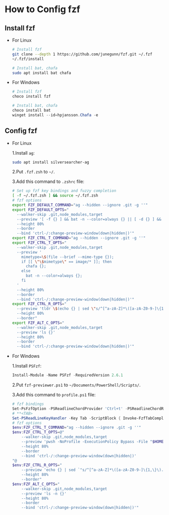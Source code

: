 # How to Config fzf

## Install fzf

* For Linux

    ```bash
    # Install fzf
    git clone --depth 1 https://github.com/junegunn/fzf.git ~/.fzf
    ~/.fzf/install

    # Install bat, chafa
    sudo apt install bat chafa
    ```

* For Windows

    ```powershell
    # Install fzf
    choco install fzf

    # Install bat, chafa
    choco install bat
    winget install --id=hpjansson.Chafa -e
    ```

## Config fzf

* For Linux

    1.Install `ag`:

    ```bash
    sudo apt install silversearcher-ag
    ```

    2.Put `.fzf.zsh` to `~/`.

    3.Add this command to `.zshrc` file:

    ```zsh
    # Set up fzf key bindings and fuzzy completion
    [ -f ~/.fzf.zsh ] && source ~/.fzf.zsh
    # fzf options
    export FZF_DEFAULT_COMMAND="ag --hidden --ignore .git -g ''"
    export FZF_DEFAULT_OPTS="
      --walker-skip .git,node_modules,target
      --preview '[ -f {} ] && bat -n --color=always {} || [ -d {} ] && ls {}'
      --height 80%
      --border
      --bind 'ctrl-/:change-preview-window(down|hidden|)'"
    export FZF_CTRL_T_COMMAND="ag --hidden --ignore .git -g ''"
    export FZF_CTRL_T_OPTS="
      --walker-skip .git,node_modules,target
      --preview '
        mimetype=\$(file --brief --mime-type {});
        if [[ \"\$mimetype\" == image/* ]]; then
          chafa {};
        else
          bat -n --color=always {};
        fi
      '
      --height 80%
      --border
      --bind 'ctrl-/:change-preview-window(down|hidden|)'"
    export FZF_CTRL_R_OPTS="
      --preview 'tldr \$(echo {} | sed \"s/^[^a-zA-Z]*\([a-zA-Z0-9-]\{1,\}\).*/\1/\") | grep -v \"^$\"'
      --height 80%
      --border"
    export FZF_ALT_C_OPTS="
      --walker-skip .git,node_modules,target
      --preview 'ls {}'
      --height 80%
      --border
      --bind 'ctrl-/:change-preview-window(down|hidden|)'"
    ```

* For Windows

    1.Install `PSFzf`:

    ```powershell
    Install-Module -Name PSFzf -RequiredVersion 2.6.1
    ```

    2.Put `fzf-previewer.ps1` to `~/Documents/PowerShell/Scripts/`.

    3.Add this command to `profile.ps1` file:

    ```powershell
    # fzf bindings
    Set-PsFzfOption -PSReadlineChordProvider 'Ctrl+t' -PSReadlineChordReverseHistory 'Ctrl+r' -PSReadlineChordSetLocation 'Alt+c'
    # **<TAB>
    Set-PSReadLineKeyHandler -Key Tab -ScriptBlock { Invoke-FzfTabCompletion }
    # fzf options
    $env:FZF_CTRL_T_COMMAND="ag --hidden --ignore .git -g ''"
    $env:FZF_CTRL_T_OPTS=@"
        --walker-skip .git,node_modules,target
        --preview 'pwsh -NoProfile -ExecutionPolicy Bypass -File "$HOME\Documents\PowerShell\Scripts\fzf-previewer.ps1" {}'
        --height 80%
        --border
        --bind 'ctrl-/:change-preview-window(down|hidden|)'
    "@
    $env:FZF_CTRL_R_OPTS="
        --preview 'echo {} | sed `"s/^[^a-zA-Z]*\([a-zA-Z0-9-]\{1,\}\).*/\1/`"'
        --height 80%
        --border"
    $env:FZF_ALT_C_OPTS="
        --walker-skip .git,node_modules,target
        --preview 'ls -n {}'
        --height 80%
        --border
        --bind 'ctrl-/:change-preview-window(down|hidden|)'"
    ```
